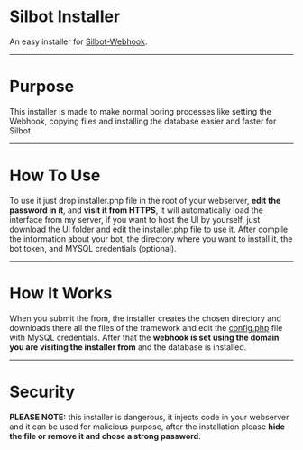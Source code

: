 # Silbot Installer

An easy installer for [Silbot-Webhook](https://github.com/SilverOS/Silbot-Webhook).
- - -
# Purpose

This installer is made to make normal boring processes like setting the Webhook, copying files and installing the database easier and faster for Silbot.
- - -
# How To Use

To use it just drop installer.php file in the root of your webserver, **edit the password in it**, and **visit it from HTTPS**, it will automatically load the interface from my server, if you want to host the UI by yourself, just download the UI folder and edit the installer.php file to use it.
After compile the information about your bot, the directory where you want to install it, the bot token, and MYSQL credentials (optional).
- - -
# How It Works

When you submit the from, the installer creates the chosen directory and downloads there all the files of the framework and edit the [config.php](https://github.com/SilverOS/Silbot-Webhook/wiki/Config) file with MySQL credentials.
After that the **webhook is set using the domain you are visiting the installer from** and the database is installed.
- - -
# Security

**PLEASE NOTE:** this installer is dangerous, it injects code in your webserver and it can be used for malicious purpose, after the installation please **hide the file or remove it and chose a strong password**.
